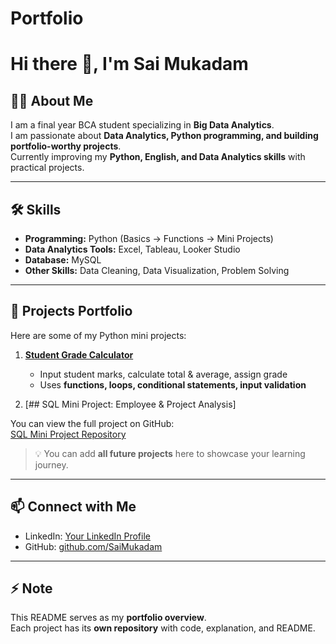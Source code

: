 # Portfolio

# Hi there 👋, I'm Sai Mukadam

## 👨‍💻 About Me
I am a final year BCA student specializing in **Big Data Analytics**.  
I am passionate about **Data Analytics, Python programming, and building portfolio-worthy projects**.  
Currently improving my **Python, English, and Data Analytics skills** with practical projects.

---

## 🛠 Skills
- **Programming:** Python (Basics → Functions → Mini Projects)  
- **Data Analytics Tools:** Excel, Tableau, Looker Studio  
- **Database:** MySQL  
- **Other Skills:** Data Cleaning, Data Visualization, Problem Solving  

---

## 📂 Projects Portfolio
Here are some of my Python mini projects:

1. [**Student Grade Calculator**](https://github.com/SaiMukadam/Student_Grade_Calculator)  
   - Input student marks, calculate total & average, assign grade  
   - Uses **functions, loops, conditional statements, input validation**

2. [## SQL Mini Project: Employee & Project Analysis]

You can view the full project on GitHub:  
[SQL Mini Project Repository](https://github.com/saimukadam/SQL_Employee_Project)


> 💡 You can add **all future projects** here to showcase your learning journey.

---

## 📫 Connect with Me
- LinkedIn: [Your LinkedIn Profile](https://www.linkedin.com/in/sai-mukadam-54a416267/)  
- GitHub: [github.com/SaiMukadam](https://github.com/SaiMukadam)  

---

## ⚡ Note
This README serves as my **portfolio overview**.  
Each project has its **own repository** with code, explanation, and README.
